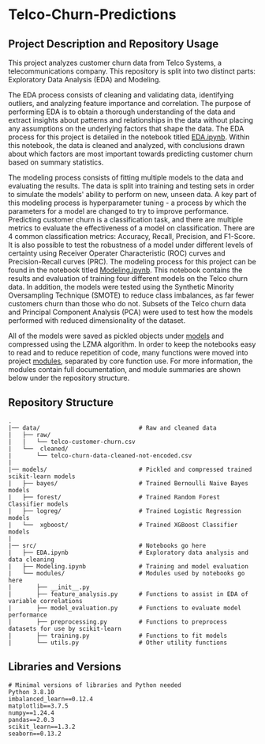 # Telco-Churn-Predictions

## Project Description and Repository Usage
This project analyzes customer churn data from Telco Systems, a telecommunications company. This repository is split into two distinct parts: Exploratory Data Analysis (EDA) and Modeling.

The EDA process consists of cleaning and validating data, identifying outliers, and analyzing feature importance and correlation. The purpose of performing EDA is to obtain a thorough understanding of the data and extract insights about patterns and relationships in the data without placing any assumptions on the underlying factors that shape the data. The EDA process for this project is detailed in the notebook titled [EDA.ipynb](https://github.com/JoshuaGottlieb/Telco-Churn-Predictions/blob/main/src/EDA.ipynb). Within this notebook, the data is cleaned and analyzed, with conclusions drawn about which factors are most important towards predicting customer churn based on summary statistics.

The modeling process consists of fitting multiple models to the data and evaluating the results. The data is split into training and testing sets in order to simulate the models' ability to perform on new, unseen data. A key part of this modeling process is hyperparameter tuning - a process by which the parameters for a model are changed to try to improve performance. Predicting customer churn is a classification task, and there are multiple metrics to evaluate the effectiveness of a model on classification. There are 4 common classification metrics: Accuracy, Recall, Precision, and F1-Score. It is also possible to test the robustness of a model under different levels of certainty using Receiver Operater Characteristic (ROC) curves and Precision-Recall curves (PRC). The modeling process for this project can be found in the notebook titled [Modeling.ipynb](https://github.com/JoshuaGottlieb/Telco-Churn-Predictions/blob/main/src/Modeling.ipynb). This notebook contains the results and evaluation of training four different models on the Telco churn data. In addition, the models were tested using the Synthetic Minority Oversampling Technique (SMOTE) to reduce class imbalances, as far fewer customers churn than those who do not. Subsets of the Telco churn data and Principal Component Analysis (PCA) were used to test how the models performed with reduced dimensionality of the dataset.

All of the models were saved as pickled objects under [models](https://github.com/JoshuaGottlieb/Telco-Churn-Predictions/tree/main/models) and compressed using the LZMA algorithm. In order to keep the notebooks easy to read and to reduce repetition of code, many functions were moved into project [modules](https://github.com/JoshuaGottlieb/Telco-Churn-Predictions/tree/main/src/modules), separated by core function use. For more information, the modules contain full documentation, and module summaries are shown below under the repository structure.

## Repository Structure
```
.
|── data/                            # Raw and cleaned data
|   ├── raw/
|   |	└── telco-customer-churn.csv
|   └──  cleaned/
|   	└── telco-churn-data-cleaned-not-encoded.csv
|
|── models/                          # Pickled and compressed trained scikit-learn models
|   ├── bayes/                       # Trained Bernoulli Naive Bayes models
|   ├── forest/                      # Trained Random Forest Classifier models
|   ├── logreg/                      # Trained Logistic Regression models
|   └──  xgboost/                    # Trained XGBoost Classifier models
|
|── src/                             # Notebooks go here
|   ├── EDA.ipynb                    # Exploratory data analysis and data cleaning
|   ├── Modeling.ipynb               # Training and model evaluation
|   └── modules/                     # Modules used by notebooks go here
|   	├── __init__.py
|   	├── feature_analysis.py      # Functions to assist in EDA of variable correlations
|   	├── model_evaluation.py      # Functions to evaluate model performance
|   	├── preprocessing.py         # Functions to preprocess datasets for use by scikit-learn
|   	├── training.py              # Functions to fit models
|   	└── utils.py                 # Other utility functions
```


## Libraries and Versions
```
# Minimal versions of libraries and Python needed
Python 3.8.10
imbalanced_learn==0.12.4
matplotlib==3.7.5
numpy==1.24.4
pandas==2.0.3
scikit_learn==1.3.2
seaborn==0.13.2
```
